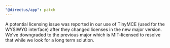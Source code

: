```yaml
---
"@directus/app": patch
---
```


A potential licensing issue was reported in our use of TinyMCE (used for the WYSIWYG interface) after they changed licenses in the new major version. We've downgraded to the previous major which is MIT-licensed to resolve that while we look for a long term solution.

